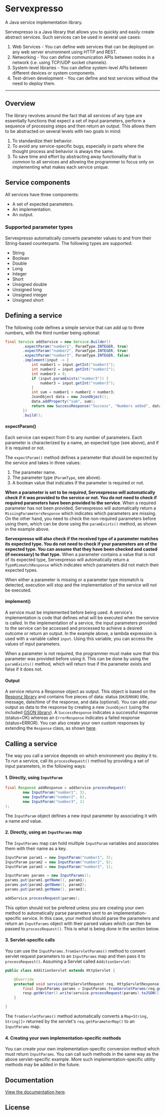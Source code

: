 # Servexpresso

A Java service implementation library.

Servexpresso is a Java library that allows you to quickly and easily 
create abstract services. Such services can be used in several use cases:

1) Web Services - You can define web services that can be deployed on any web 
server environment using HTTP and REST.
2) Networking - You can define communication APIs between nodes in a 
network (i.e. using TCP/UDP socket channels). 
3) System-level libraries - You can define system-level APIs between different
devices or system components.
4) Test-driven development - You can define and test services without
the need to deploy them.

---

## Overview
The library revolves around the fact that all services of any type are essentially
functions that expect a set of input parameters, perform a sequence of processing steps 
and then return an output. This allows them to be abstracted on several levels with two
goals in mind:
1) To standardize their behavior.
2) To avoid any service-specific bugs, especially in parts where
the thought process and behavior is always the same.
3) To save time and effort by abstracting away functionality that is 
common to all services and allowing the programmer to focus only 
on implementing what makes each service unique.

## Service components
All services have three components:

* A set of expected parameters.
* An implementation.
* An output.

### Supported parameter types
Servexpresso automatically converts parameter values to and from their String-based counterparts. The following types are supported:
* String
* Boolean
* Double
* Long
* Integer
* Short
* Unsigned double
* Unsigned long
* Unsigned integer
* Unsigned short

## Defining a service
The following code defines a simple service that can add up to three numbers, with the third number being optional:

```java
final Service addService = new Service.Builder()
        .expectParam("number1", ParamType.INTEGER, true)
        .expectParam("number2", ParamType.INTEGER, true)
        .expectParam("number3", ParamType.INTEGER, false)
        .implement(input -> {
            int number1 = input.getInt("number1");
            int number2 = input.getInt("number2");
            int number3 = 0;
            if (input.paramExists("number3")) {
                number3 = input.getInt("number3");
            }
            int sum = number1 + number2 + number3;
            JsonObject data = new JsonObject();
            data.addProperty("sum", sum);
            return new SuccessResponse("Success", "Numbers added", data);
        })
        .build();
```

#### expectParam()
Each service can expect from 0 to any number of parameters. Each parameter is characterized by a name, an expected type (see above),
and if it is required or not.

The ```expectParam()``` method defines a parameter that should be expected
by the service and takes in three values:
1) The parameter name.
2) The parameter type (```ParamType```, see above).
3) A boolean value that indicates if the parameter is required or not.

**When a parameter is set to be required, Servexpresso will automatically check if it was provided to the service or not.
You do not need to check if required parameters have been provided to the service**. When a required parameter has not
been provided, Servexpresso will automatically return a ```MissingParametersResponse``` which indicates which parameters
are missing. On the other hand, you need to check the non-required parameters before using them, which can be done 
using the ```paramExists()``` method, as shown in the example above.

**Servexpresso will also check if the received type of a parameter matches its expected type. You do not need to check
if your parameters are of the expected type. You can assume that they have been checked and casted (if necessary) to that type.**
When a parameter contains a value that is not of its expected type, Servexpresso will automatically return a ```TypeMismatchResponse```
which indicates which parameters did not match their expected types.

When either a parameter is missing or a parameter type mismatch is detected, execution will stop and the implementation
 of the service will not be executed.

#### implement()
A service must be implemented before being used. A service's implementation is code that defines what will be 
executed when the service is called. In the implementation of a service, the input parameters provided to the service
can be accessed and processed to achieve a desired outcome or return an output. In the example above, a lambda expression 
is used with a variable called ```input```. Using this variable, you can access the values of input parameters.

When a parameter is not required, the programmer must make sure that this parameter was provided before using it. This
can be done by using the ```paramExists()``` method, which will return true if the parameter exists and false if it does not.

#### Output
A service returns a Response object as output. This object is based on the [Responz library](https://raylabz.github.io/Responz/) and
contains five pieces of data: status (```OK```/```ERROR```) title, message, date/time of the response, and data (optional).
You can add your output as data to the response by creating a new ```JsonObject``` 
(using the included [GSON library](https://github.com/google/gson)). A ```SuccessResponse``` indicates a successful
response (status=OK) whereas an ```ErrorResponse``` indicates a failed response (status=ERROR). You can also create your 
own custom responses by extending the ```Response``` class, as shown [here](https://raylabz.github.io/Responz/javaGuide.html#custom).

## Calling a service
The way you call a service depends on which environment you deploy it to. To run a service, call its ```processRequest()``` method
by providing a set of input parameters, in the following ways:

#### 1. Directly, using ```InputParam```
```java
final Response addResponse = addService.processRequest(
        new InputParam("number1", 3),
        new InputParam("number2", 6),
        new InputParam("number3", 1)
);
```
The ```InputParam``` object defines a new input parameter by associating it with a name and value.

#### 2. Directly, using an ```InputParams``` map
The ```InputParams``` map can hold multiple ```InputParam``` variables and associates them with their name as a key.

```java
InputParam param1 = new InputParam("number1", 3);
InputParam param2 = new InputParam("number2", 6);
InputParam param3 = new InputParam("number3", 1);

InputParams params = new InputParams();
params.put(param1.getName(), param1);
params.put(param2.getName(), param2);
params.put(param3.getName(), param3);

addService.processRequest(params);
```

This option should not be prefered unless you are creating your own method to automatically parse parameters sent to an
implementation-specific service. In this case, your method should parse the parameters and return an ```InputParams``` object
with their parsed values which can then be passed to ```processRequest()```. This is what is being done in the section below.

#### 3. Servlet-specific calls
You can use the ```InputParams.fromServletParams()``` method to convert servlet request parameters to an ```InputParams``` map
and then pass it to ```processRequest()```.
Assuming a Servlet called ```AdditionServlet```:
```java
public class AdditionServlet extends HttpServlet {

    @Override
    protected void service(HttpServletRequest req, HttpServletResponse resp) throws ServletException, IOException {
        final InputParams params = InputParams.fromServletParams(req.getParameterMap());
        resp.getWriter().write(service.processRequest(params).toJSON());
    }

}
```

The ```fromServletParams()``` method automatically converts a ```Map<String, String[]>``` returned by the servlet's 
```req.getParameterMap()``` to an ```InputParams``` map.

#### 4. Creating your own implementation-specific methods
You can create your own implementation-specific conversion method which must return ```InputParams```. You can call such methods
in the same way as the above servlet-specific example. More such implementation-specific utility methods may be added in the future.

## Documentation
[View the documentation here](https://raylabz.github.io/Servexpresso/).

## License
